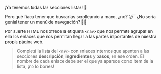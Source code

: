 ¡Ya tenemos todas las secciones listas! :tada: 

Pero qué fiaca tener que buscarlas scrolleando a mano, ¿no? :sleeping: ¿No sería genial tener un menú de navegación? :ocean::boat:

Por suerte HTML nos ofrece la etiqueta `<nav>` que nos permite agrupar en ella los enlaces que nos permitan llegar a las partes importantes de nuestra propia página web.

> Completá la lista del `<nav>` con enlaces internos que apunten a las secciones **descripción**, **ingredientes** y **pasos**, en ese orden. El nombre de cada enlace debe ser el que ya aparece como item de la lista, ¡no lo borres!

